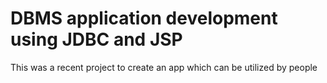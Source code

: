 # DBMS application development using JDBC and JSP

This was a recent project to create an app which can be utilized by people 

